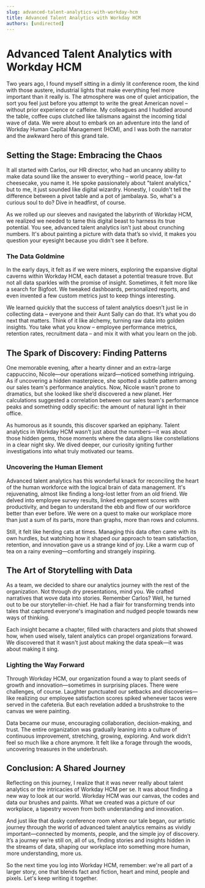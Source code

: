 ```yaml
---
slug: advanced-talent-analytics-with-workday-hcm
title: Advanced Talent Analytics with Workday HCM
authors: [undirected]
---
```



# Advanced Talent Analytics with Workday HCM

Two years ago, I found myself sitting in a dimly lit conference room, the kind with those austere, industrial lights that make everything feel more important than it really is. The atmosphere was one of quiet anticipation, the sort you feel just before you attempt to write the great American novel – without prior experience or caffeine. My colleagues and I huddled around the table, coffee cups clutched like talismans against the incoming tidal wave of data. We were about to embark on an adventure into the land of Workday Human Capital Management (HCM), and I was both the narrator and the awkward hero of this grand tale.

## Setting the Stage: Embracing the Chaos

It all started with Carlos, our HR director, who had an uncanny ability to make data sound like the answer to everything – world peace, low-fat cheesecake, you name it. He spoke passionately about "talent analytics," but to me, it just sounded like digital wizardry. Honestly, I couldn't tell the difference between a pivot table and a pot of jambalaya. So, what's a curious soul to do? Dive in headfirst, of course.

As we rolled up our sleeves and navigated the labyrinth of Workday HCM, we realized we needed to tame this digital beast to harness its true potential. You see, advanced talent analytics isn’t just about crunching numbers. It's about painting a picture with data that’s so vivid, it makes you question your eyesight because you didn't see it before.

### The Data Goldmine

In the early days, it felt as if we were miners, exploring the expansive digital caverns within Workday HCM, each dataset a potential treasure trove. But not all data sparkles with the promise of insight. Sometimes, it felt more like a search for Bigfoot. We tweaked dashboards, personalized reports, and even invented a few custom metrics just to keep things interesting.

We learned quickly that the success of talent analytics doesn’t just lie in collecting data – everyone and their Aunt Sally can do that. It’s what you do next that matters. Think of it like alchemy, turning raw data into golden insights. You take what you know – employee performance metrics, retention rates, recruitment data – and mix it with what you learn on the job.

## The Spark of Discovery: Finding Patterns

One memorable evening, after a hearty dinner and an extra-large cappuccino, Nicole—our operations wizard—noticed something intriguing. As if uncovering a hidden masterpiece, she spotted a subtle pattern among our sales team's performance analytics. Now, Nicole wasn't prone to dramatics, but she looked like she’d discovered a new planet. Her calculations suggested a correlation between our sales team's performance peaks and something oddly specific: the amount of natural light in their office.

As humorous as it sounds, this discover sparked an epiphany. Talent analytics in Workday HCM wasn’t just about the numbers—it was about those hidden gems, those moments where the data aligns like constellations in a clear night sky. We dived deeper, our curiosity igniting further investigations into what truly motivated our teams.

### Uncovering the Human Element

Advanced talent analytics has this wonderful knack for reconciling the heart of the human workforce with the logical brain of data management. It's rejuvenating, almost like finding a long-lost letter from an old friend. We delved into employee survey results, linked engagement scores with productivity, and began to understand the ebb and flow of our workforce better than ever before. We were on a quest to make our workplace more than just a sum of its parts, more than graphs, more than rows and columns.

Still, it felt like herding cats at times. Managing this data often came with its own hurdles, but watching how it shaped our approach to team satisfaction, retention, and innovation gave us a strange kind of joy. Like a warm cup of tea on a rainy evening—comforting and strangely inspiring.

## The Art of Storytelling with Data

As a team, we decided to share our analytics journey with the rest of the organization. Not through dry presentations, mind you. We crafted narratives that wove data into stories. Remember Carlos? Well, he turned out to be our storyteller-in-chief. He had a flair for transforming trends into tales that captured everyone's imagination and nudged people towards new ways of thinking.

Each insight became a chapter, filled with characters and plots that showed how, when used wisely, talent analytics can propel organizations forward. We discovered that it wasn't just about making the data speak—it was about making it sing.

### Lighting the Way Forward

Through Workday HCM, our organization found a way to plant seeds of growth and innovation—sometimes in surprising places. There were challenges, of course. Laughter punctuated our setbacks and discoveries—like realizing our employee satisfaction scores spiked whenever tacos were served in the cafeteria. But each revelation added a brushstroke to the canvas we were painting.

Data became our muse, encouraging collaboration, decision-making, and trust. The entire organization was gradually leaning into a culture of continuous improvement, stretching, growing, exploring. And work didn’t feel so much like a chore anymore. It felt like a forage through the woods, uncovering treasures in the underbrush.

## Conclusion: A Shared Journey

Reflecting on this journey, I realize that it was never really about talent analytics or the intricacies of Workday HCM per se. It was about finding a new way to look at our world. Workday HCM was our canvas, the codes and data our brushes and paints. What we created was a picture of our workplace, a tapestry woven from both understanding and innovation. 

And just like that dusky conference room where our tale began, our artistic journey through the world of advanced talent analytics remains as vividly important—connected by moments, people, and the simple joy of discovery. It’s a journey we’re still on, all of us, finding stories and insights hidden in the streams of data, shaping our workplace into something more human, more understanding, more us.

So the next time you log into Workday HCM, remember: we're all part of a larger story, one that blends fact and fiction, heart and mind, people and pixels. Let's keep writing it together.